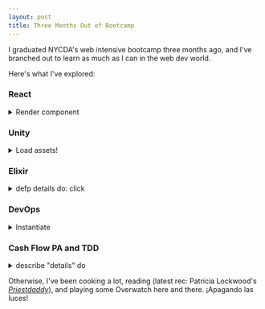 ```yaml
---
layout: post
title: Three Months Out of Bootcamp
---
```


I graduated NYCDA's web intensive bootcamp three months ago, and I've branched out to learn as much as I can in the web dev world.

Here's what I've explored:

### React
<details>
  <summary>
    Render component
  </summary>
  <p>I started by watching as many of Dan Abramov's conference videos and doing the tutorial on the official React site.</p>
  <p>I then read through the <a href="https://developer.mozilla.org/en-US/docs/Web/Web_Components">MDN Web Component docs</a> to learn how React wraps existing HTML features.</p>
  <p>After that, it was a matter understanding the props and state cycle. I'm still working on using the component lifecycle methods best, and I look forward to using the new Context API.</p>
  <p>Check out my baby single-page app made with React + React Router: <a href="http://reallyphilly.herokuapp.com">Really Philly</a>. My goal is to work on it some more and open it up to interested local developers.</p>
  <img src="/img/projects/really-philly-screenshot.png">
  <p>Up Next: rewriting my existing weather app, <a href="http://drizzl.herokuapp.com">drizzl</a>, in React.</p>
</details>

### Unity
<details>
  <summary>
    Load assets!
  </summary>
  <p>I've always been interested in game design, so I downloaded the Unity engine and did the roll-a-ball and space shooter tutorials.</p>
  <p>This has been a great introduction to C# and asset scripting, and I'd like to work on this kind of programming in the future, either for game design or animation. VR would be cool.</p>
  <img src="/img/2018-04-04-three-months-out/space-shooter.png">
  <p>Space can be so very lonely.</p>
</details>

### Elixir
<details>
  <summary>
    defp details do: click
  </summary>
  <p>I had heard awesome things about Elixir, including its humble origins as a telephony language. Back in bootcamp, I put it on the list of topics to explore when I got some time.</p>
  <p>I decided to start chronologically, back in the early 1980s, and I read about Ericsson's problems with their contemporary telephony code. This led me through the Erlang documentation and <a href="https://www.youtube.com/watch?v=uKfKtXYLG78">Erlang: The Movie</a>. (Definitely check that out.)</p>
  <p>I found an awesome exercise, <a href="http://elixirkoans.io/">Elixir Koans</a>, and a couple Phoenix tutorials.</p>
  <img src="/img/2018-04-04-three-months-out/elixir-pattern-matching.png">
  <p>My favorite Elixir feature so far is pattern matching, as seen above.</p>
</details>

### DevOps
<details>
  <summary>
    Instantiate
  </summary>
  <p>I've come to realize I'm very much interested in back-end development, specifically in CI/CD engineering. That's not something I can easily practice outside of a professional production environment, so I've taken every opportunity I can find to learn.</p>
  <p>Recently, I participated in The Item's <a href="https://www.meetup.com/THEITEM/events/247233926/">Day Zero Hackathon</a>, at which I learned about various approaches to the CI/CD pipeline. I got to drive in my small group and instantiated an EC2 server and installed Jenkins.</p>
</details>

### Cash Flow PA and TDD
<details>
  <summary>
    describe "details" do
  </summary>
  <p>Cash Flow PA lives! You can learn more about this open-source project I started with some friends on <a href="http://phrig.org/2018-01-28-cashflow-pa-summary/">PhRIG's site</a>.</p>
  <p>Our meeting with the Pennsylvania Governor's Office staff went really well! I've documented Cash Flow PA's current development in a <a href="http://phrig.org/2018-03-28-release-and-roadmap/">separate blog post</a>.</p>
  <p>As we rolled out v1, we've decided to shore up the app, which includes writing tests. Here's an example of a couple rspec tests I contributed to this past weekend.</p>
  <img src="/img/2018-04-04-three-months-out/cash-flow-pa-rspec.png">
</details>

Otherwise, I've been cooking a lot, reading (latest rec: Patricia Lockwood's <em><a href="https://www.npr.org/2017/05/10/527629781/priestdaddy-shimmers-with-wonderful-obscene-life">Priestdaddy</a></em>), and playing some Overwatch here and there. ¡Apagando las luces!
